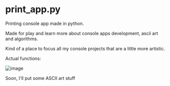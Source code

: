 # print_app.py
Printing console app made in python.

Made for play and learn more about console apps development, ascii art and algorithms.

Kind of a place to focus all my console projects that are a little more artistic.

Actual functions:

![image](https://github.com/user-attachments/assets/71d95de0-71c4-41bc-86cc-8561e41d1352)

Soon, I'll put some ASCII art stuff

